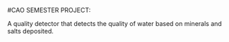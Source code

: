 #CAO SEMESTER PROJECT:

A quality detector that detects the quality of water based on minerals and salts deposited.
